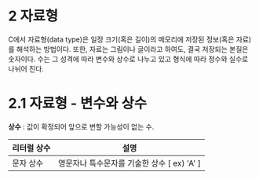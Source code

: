 # 2 자료형

C에서 자료형(data type)은 일정 크기(혹은 길이)의 메모리에 저장된 정보(혹은 자료)를 해석하는 방법이다. 또한, 자료는 그림이나 글이라고 하여도, 결국 저장되는 본질은 숫자이다. 수는 그 성격에 따라 변수와 상수로 나누고 있고 형식에 따라 정수와 실수로 나뉘어 진다.

# 2.1 자료형 - 변수와 상수
**상수** : 값이 확정되어 앞으로 변할 가능성이 없는 수.

리터럴 상수 | 설명
---------|-----
문자 상수|영문자나 특수문자를 기술한 상수 [ ex) 'A' ]